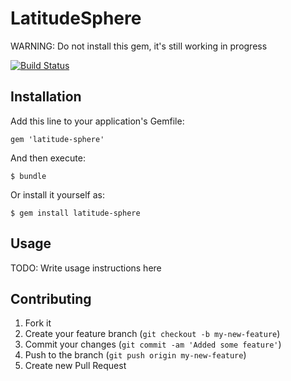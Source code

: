 
# LatitudeSphere
WARNING: Do not install this gem, it's still working in progress

[![Build Status](https://secure.travis-ci.org/activars/latitude-sphere.png)](http://travis-ci.org/activars/latitude-sphere)



## Installation

Add this line to your application's Gemfile:

    gem 'latitude-sphere'

And then execute:

    $ bundle

Or install it yourself as:

    $ gem install latitude-sphere

## Usage

TODO: Write usage instructions here

## Contributing

1. Fork it
2. Create your feature branch (`git checkout -b my-new-feature`)
3. Commit your changes (`git commit -am 'Added some feature'`)
4. Push to the branch (`git push origin my-new-feature`)
5. Create new Pull Request
